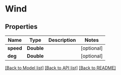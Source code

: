 # Wind

## Properties
Name | Type | Description | Notes
------------ | ------------- | ------------- | -------------
**speed** | **Double** |  | [optional] 
**deg** | **Double** |  | [optional] 

[[Back to Model list]](../README.md#documentation-for-models) [[Back to API list]](../README.md#documentation-for-api-endpoints) [[Back to README]](../README.md)


